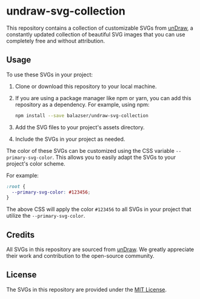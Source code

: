 # undraw-svg-collection

This repository contains a collection of customizable SVGs from [unDraw](https://undraw.co/), a constantly updated collection of beautiful SVG images that you can use completely free and without attribution.

## Usage

To use these SVGs in your project:

1. Clone or download this repository to your local machine.
2. If you are using a package manager like npm or yarn, you can add this repository as a dependency. For example, using npm:

   ```sh
   npm install --save balazser/undraw-svg-collection
   ```

3. Add the SVG files to your project's assets directory.
4. Include the SVGs in your project as needed.

The color of these SVGs can be customized using the CSS variable `--primary-svg-color`. This allows you to easily adapt the SVGs to your project's color scheme.

For example:

```css
:root {
  --primary-svg-color: #123456;
}
```

The above CSS will apply the color `#123456` to all SVGs in your project that utilize the `--primary-svg-color`.

## Credits

All SVGs in this repository are sourced from [unDraw](https://undraw.co/). We greatly appreciate their work and contribution to the open-source community.

## License

The SVGs in this repository are provided under the [MIT License](https://github.com/balazser/undraw-svg-collection/blob/main/LICENSE).

